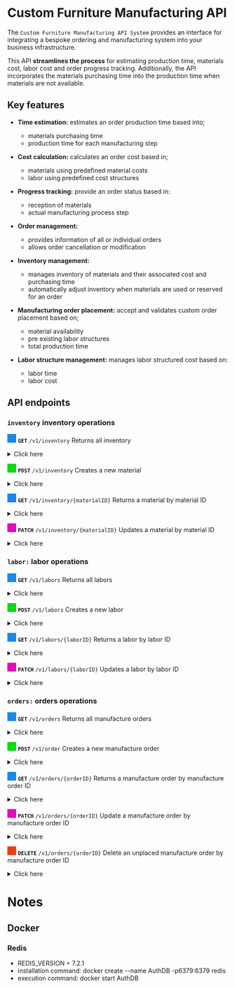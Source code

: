 # Custom Furniture Manufacturing API

The `Custom Furniture Manufacturing API System` provides an interface for integrating a bespoke ordering and manufacturing system into your business infrastructure.

This API **streamlines the process** for estimating production time, materials cost, labor cost and order progress tracking. Additionally, the API incorporates the materials purchasing time into the production time when materials are not available.

## Key features

- **Time estimation:** estimates an order production time based into;

  - materials purchasing time
  - production time for each manufacturing step

- **Cost calculation:** calculates an order cost based in;

  - materials using predefined material costs
  - labor using predefined cost structures

- **Progress tracking:** provide an order status based in:

  - reception of materials
  - actual manufacturing process step

- **Order management:**

  - provides information of all or individual orders
  - allows order cancellation or modification

- **Inventory management:**

  - manages inventory of materials and their associated cost and purchasing time
  - automatically adjust inventory when materials are used or reserved for an order

- **Manufacturing order placement:** accept and validates custom order placement based on;

  - material availability
  - pre existing labor structures
  - total production time

- **Labor structure management:** manages labor structured cost based on:

  - labor time
  - labor cost

## API endpoints

### **`inventory`** inventory operations

![](./images/get-colour.png) **`GET`** `/v1/inventory` Returns all inventory

<details>
  <summary>Click here</summary>

- **Responses:**

  - 200, successful operation

    - **Example**

    ```json
    HTTP 200 OK
      Content-Type: application/json
    [
      {
        "id": "a7cbefaf-b451-4a40-8e77-753bf1f5f639",
        "createdAt": "4/10/2023, 3:58:56 PM",
        "description": "wood",
        "quantity": 24,
        "pricePerUnit": 15,
        "unit": "m2",
        "purchaseTime": 5
      },
      {
        "id": "6f69f3d7-7d7f-4cac-b0c1-82fa337d797c",
        "createdAt": "3/10/2023, 2:58:56 PM",
        "description": "nails",
        "quantity": 1000,
        "pricePerUnit": 0.12,
        "unit": "unit",
        "purchaseTime": 1
      }
    ]
    ```

  - 204, no content

</details>

![](./images/post-colour.png) **`POST`** `/v1/inventory` Creates a new material

<details>
  <summary>Click here</summary>

- **Example**

```json
{
  "description": "wood",
  "quantity": 24,
  "pricePerUnit": 15, // USD
  "unit": "m2",
  "purchaseTime": 5 // days
}
```

- **Responses:**
  - 201, created resource
  - 400, bad request
  - 409, conflict

</details>

![](./images/get-colour.png) **`GET`** `/v1/inventory/{materialID}` Returns a material by material ID

<details>
  <summary>Click here</summary>

**Responses:**

- 200, successful operation

  - **Example**

  ```json
  HTTP 200 OK
    Content-Type: application/json
  {
    "id": "a7cbefaf-b451-4a40-8e77-753bf1f5f639",
    "createdAt": "4/10/2023, 3:58:56 PM",
    "description": "wood",
    "quantity": 24,
    "pricePerUnit": 15,
    "unit": "m2",
    "purchaseTime": 5
  }
  ```

- 404, not found

</details>

![](./images/patch-colour.png) **`PATCH`** `/v1/inventory/{materialID}` Updates a material by material ID

<details>
  <summary>Click here</summary>

- **Example**

```json
{
  "description": "wood",
  "quantity": 24,
  "pricePerUnit": 15,
  "unit": "m2",
  "purchaseTime": 5
}
```

- **Responses:**
  - 204, updated resource
  - 400, bad request
  - 404, not found

</details>

### **`labor:`** labor operations

![](./images/get-colour.png) **`GET`** `/v1/labors` Returns all labors

<details>
  <summary>Click here</summary>

- **Responses:**

- 200, successful operation

  - **Example**

  ```json
  HTTP 200 OK
    Content-Type: application/json
  [
    {
      "id": "7b45ccd1-e1c3-4e75-99ed-aa41bcc98dd1",
      "createdAt": "4/10/2023, 1:55:56 PM",
      "description": "screw a leg",
      "pricePerUnit": 1, // USD
      "timePerUnit": 2, // seconds
      "unit": "unit"
    },
    {
      "id": "cfb4b8ec-fea7-41c1-aa00-a88456ddf7c0",
      "createdAt": "2/10/2023, 1:23:54 PM",
      "description": "sanding board surface",
      "pricePerUnit": 30, // USD
      "timePerUnit": 3600, // seconds
      "unit": "m2"
    }
  ]
  ```

- 204, no content

</details>

![](./images/post-colour.png) **`POST`** `/v1/labors` Creates a new labor

<details>
  <summary>Click here</summary>

- **Example**

```json
{
  "description": "screw a leg",
  "pricePerUnit": 24, // USD
  "timePerUnit": 2, // seconds
  "unit": "unit"
}
```

- **Responses:**
  - 201, created resource
  - 400, bad request
  - 409, conflict

</details>

![](./images/get-colour.png) **`GET`** `/v1/labors/{laborID}` Returns a labor by labor ID

<details>
  <summary>Click here</summary>

**Responses:**

- 200, successful operation

  - **Example**

  ```json
  HTTP 200 OK
    Content-Type: application/json
  {
    "id": "7b45ccd1-e1c3-4e75-99ed-aa41bcc98dd1",
    "createdAt": "4/10/2023, 1:55:56 PM",
    "description": "screw a leg",
    "pricePerUnit": 1, // USD
    "timePerUnit": 2, // seconds
    "unit": "unit"
  }
  ```

- 404, not found

</details>

![](./images/patch-colour.png) **`PATCH`** `/v1/labors/{laborID}` Updates a labor by labor ID

<details>
  <summary>Click here</summary>

- **Example**

```json
{
  "description": "screw a leg",
  "pricePerUnit": 1, // USD
  "timePerUnit": 2, // seconds
  "unit": "unit"
}
```

- **Responses:**
  - 204, updated resource
  - 400, bad request
  - 404, not found

</details>

### **`orders:`** orders operations

![](./images/get-colour.png) **`GET`** `/v1/orders` Returns all manufacture orders

<details>
  <summary>Click here</summary>

- **Responses:**

- 200, successful operation

  - **Example**

  ```json
  HTTP 200 OK
    Content-Type: application/json
  [
    {
      "id": "54c42fec-f0a5-4e39-b9f6-e42e2a3c0222",
      "createdAt": "4/10/2023, 1:55:56 PM",
      "description": "antique table",
      "status": "pending",
      "manufactured": 0,
      "price": 450,
      "totalProductionTime": 143,
      "unitsToManufacture": 25,
      "materials": [
        { "id": "4818bf86-d823-447c-8b44-314b9f3c6006", "quantity": 4 },
        { "id": "1e763ff7-c953-4648-8662-535e2666ddb9", "quantity": 8 }
      ],
      "labors": [
        { "id": "58aed305-ca17-4885-8be7-0d66160112b9", "quantity": 1 },
        { "id": "557fa85c-08bf-48dd-a7d5-7d3df895881c", "quantity": 3 }
      ]
    },
    {
      "id": "26cfc6a8-3b4f-462c-bac7-5225e8586797",
      "createdAt": "2/10/2023, 1:23:54 PM",
      "description": "antique chair",
      "status": "in production",
      "manufactured": 40,
      "price": 3000,
      "totalProductionTime": 15,
      "unitsToManufacture": 100,
      "materials": [
        { "id": "4818bf86-d823-447c-8b44-314b9f3c6006", "quantity": 4 },
        { "id": "1e763ff7-c953-4648-8662-535e2666ddb9", "quantity": 1450 }
      ],
      "labors": [
        { "id": "58aed305-ca17-4885-8be7-0d66160112b9", "quantity": 1 },
        { "id": "557fa85c-08bf-48dd-a7d5-7d3df895881c", "quantity": 100 }
      ]
    }
  ]
  ```

- 204, no content

</details>

![](./images/post-colour.png) **`POST`** `/v1/order` Creates a new manufacture order

<details>
  <summary>Click here</summary>

- **Example**

```json
{
  "description": "antique table",
  "unitsToManufacture": 25,
  "materials": [
    { "id": "4818bf86-d823-447c-8b44-314b9f3c6006", "quantity": 4 },
    { "id": "1e763ff7-c953-4648-8662-535e2666ddb9", "quantity": 8 }
  ],
  "labors": [
    { "id": "58aed305-ca17-4885-8be7-0d66160112b9", "quantity": 1 },
    { "id": "557fa85c-08bf-48dd-a7d5-7d3df895881c", "quantity": 3 }
  ]
}
```

- **Responses:**
  - 201, created resource
  - 400, bad request
  - 409, conflict

</details>

![](./images/get-colour.png) **`GET`** `/v1/orders/{orderID}` Returns a manufacture order by manufacture order ID

<details>
  <summary>Click here</summary>

**Responses:**

- 200, successful operation

  - **Example**

  ```json
  HTTP 200 OK
    Content-Type: application/json
  {
    "id": "54c42fec-f0a5-4e39-b9f6-e42e2a3c0222",
    "createdAt": "4/10/2023, 1:55:56 PM",
    "description": "antique table",
    "status": "pending",
    "manufactured": 0,
    "price": 450,
    "totalProductionTime": 143,
    "unitsToManufacture": 25,
    "materials": [
      { "id": "4818bf86-d823-447c-8b44-314b9f3c6006", "quantity": 4 },
      { "id": "1e763ff7-c953-4648-8662-535e2666ddb9", "quantity": 8 }
    ],
    "labors": [
      { "id": "58aed305-ca17-4885-8be7-0d66160112b9", "quantity": 1 },
      { "id": "557fa85c-08bf-48dd-a7d5-7d3df895881c", "quantity": 3 }
    ]
  }
  ```

- 404, not found

</details>

![](./images/patch-colour.png) **`PATCH`** `/v1/orders/{orderID}` Update a manufacture order by manufacture order ID

<details>
  <summary>Click here</summary>
  
- **Example**

```json
{
    "description": "antique table",
    "status": "pending",
    "manufactured": 0,
    "price": 450,
    "totalProductionTime": 143,
    "unitsToManufacture": 25,
    "materials": [
      { "id": "4818bf86-d823-447c-8b44-314b9f3c6006", "quantity": 4 },
      { "id": "1e763ff7-c953-4648-8662-535e2666ddb9", "quantity": 8 }
    ],
    "labors": [
      { "id": "58aed305-ca17-4885-8be7-0d66160112b9", "quantity": 1 },
      { "id": "557fa85c-08bf-48dd-a7d5-7d3df895881c", "quantity": 3 }
    ]
  }
```

- **Responses:**
  - 204, updated resource
  - 400, bad request
  - 404, not found

</details>

![](./images/delete-colour.png) **`DELETE`** `/v1/orders/{orderID}` Delete an unplaced manufacture order by manufacture order ID

<details>
  <summary>Click here</summary>

- **Responses:**
  - 204, deleted resource
  - 404, not found

</details>


# Notes

## Docker
### Redis
- REDIS_VERSION = 7.2.1
- installation command: docker create --name AuthDB -p6379:6379 redis
- execution command: docker start AuthDB